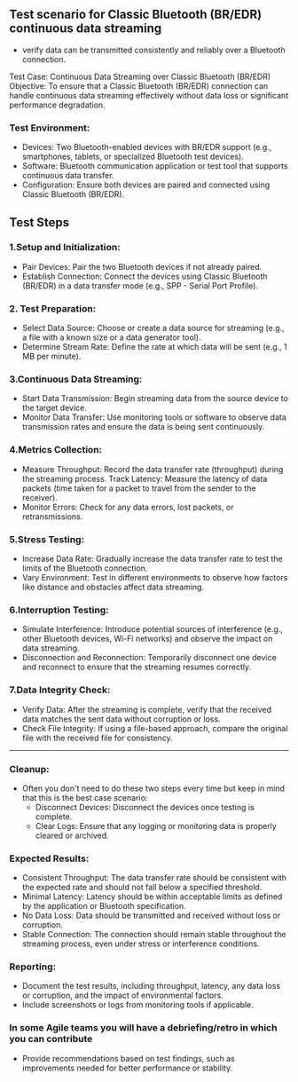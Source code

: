 ## Test scenario for Classic Bluetooth (BR/EDR) continuous data streaming 

* verify data can be transmitted consistently and reliably over a Bluetooth connection. 

Test Case: Continuous Data Streaming over Classic Bluetooth (BR/EDR)
Objective:
To ensure that a Classic Bluetooth (BR/EDR) connection can handle continuous data streaming effectively without data loss or significant performance degradation.

### Test Environment:

* Devices: Two Bluetooth-enabled devices with BR/EDR support (e.g., smartphones, tablets, or specialized Bluetooth test devices).
* Software: Bluetooth communication application or test tool that supports continuous data transfer.
* Configuration: Ensure both devices are paired and connected using Classic Bluetooth (BR/EDR).

## Test Steps

### 1.Setup and Initialization:

* Pair Devices: Pair the two Bluetooth devices if not already paired.
* Establish Connection: Connect the devices using Classic Bluetooth (BR/EDR) in a data transfer mode (e.g., SPP - Serial Port Profile).

### 2. Test Preparation:

* Select Data Source: Choose or create a data source for streaming (e.g., a file with a known size or a data generator tool).
* Determine Stream Rate: Define the rate at which data will be sent (e.g., 1 MB per minute).

### 3.Continuous Data Streaming:

* Start Data Transmission: Begin streaming data from the source device to the target device.
* Monitor Data Transfer: Use monitoring tools or software to observe data transmission rates and ensure the data is being sent continuously.

### 4.Metrics Collection:

* Measure Throughput: Record the data transfer rate (throughput) during the streaming process.
Track Latency: Measure the latency of data packets (time taken for a packet to travel from the sender to the receiver).
* Monitor Errors: Check for any data errors, lost packets, or retransmissions.

### 5.Stress Testing:

* Increase Data Rate: Gradually increase the data transfer rate to test the limits of the Bluetooth connection.
* Vary Environment: Test in different environments to observe how factors like distance and obstacles affect data streaming.

### 6.Interruption Testing:

* Simulate Interference: Introduce potential sources of interference (e.g., other Bluetooth devices, Wi-Fi networks) and observe the impact on data streaming.
* Disconnection and Reconnection: Temporarily disconnect one device and reconnect to ensure that the streaming resumes correctly.

### 7.Data Integrity Check:

* Verify Data: After the streaming is complete, verify that the received data matches the sent data without corruption or loss.
* Check File Integrity: If using a file-based approach, compare the original file with the received file for consistency.

---

### Cleanup:

* Often you don't need to do these two steps every time but keep in mind that this is the best case scenario: 
  * Disconnect Devices: Disconnect the devices once testing is complete.
  * Clear Logs: Ensure that any logging or monitoring data is properly cleared or archived.

### Expected Results:

* Consistent Throughput: The data transfer rate should be consistent with the expected rate and should not fall below a specified threshold.
* Minimal Latency: Latency should be within acceptable limits as defined by the application or Bluetooth specification.
* No Data Loss: Data should be transmitted and received without loss or corruption.
* Stable Connection: The connection should remain stable throughout the streaming process, even under stress or interference conditions.

### Reporting:

* Document the test results, including throughput, latency, any data loss or corruption, and the impact of environmental factors.
* Include screenshots or logs from monitoring tools if applicable.

### In some Agile teams you will have a debriefing/retro in which you can contribute

* Provide recommendations based on test findings, such as improvements needed for better performance or stability.
